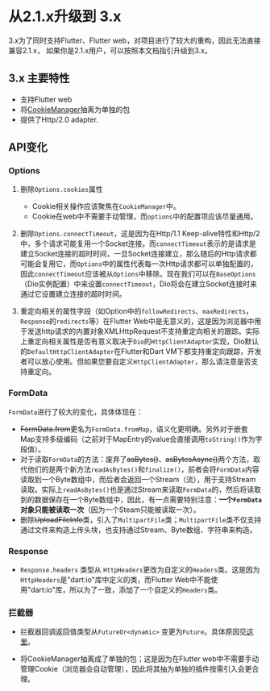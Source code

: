 # 从2.1.x升级到 3.x

3.x为了同时支持Flutter、Flutter  web，对项目进行了较大的重构，因此无法直接兼容2.1.x， 如果你是2.1.x用户，可以按照本文档指引升级到3.x。

## 3.x 主要特性

- 支持Flutter  web
- 将[CookieManager](https://github.com/flutterchina/dio/tree/master/plugins/cookie_manager)抽离为单独的包
- 提供了Http/2.0 adapter.

## API变化

### Options

1. 删除`Options.cookies`属性
   - Cookie相关操作应该聚焦在`CookieManager`中。
   - Cookie在web中不需要手动管理，而`options`中的配置项应该尽量通用。

2. 删除`Options.connectTimeout`，这是因为在Http/1.1 Keep-alive特性和Http/2中，多个请求可能复用一个Socket连接。而`connectTimeout`表示的是请求是建立Socket连接的超时时间，一旦Socket连接建立，那么随后的Http请求都可能会复用它，而`Options`中的属性代表每一次Http请求都可以单独配置的，因此`connectTimeout`应该被从`Options`中移除。现在我们可以在`BaseOptions`（Dio实例配置）中来设置`connectTimeout`，Dio将会在建立Socket连接时来通过它设置建立连接的超时时间。
3. 重定向相关的属性字段（如Option中的`followRedirects`、`maxRedirects`，`Response`的`redirects`等）在Flutter Web中是无意义的，这是因为浏览器中用于发送http请求的内置对象XMLHttpRequest不支持重定向相关的跟踪。实际上重定向相关属性是否有意义取决于`Dio`的`HttpClientAdapter`实现，Dio默认的`DefaultHttpClientAdapter`在Flutter和Dart VM下都支持重定向跟踪，开发者可以放心使用。但如果您要自定义`HttpClientAdapter`，那么请注意是否支持重定向。

### FormData

`FormData`进行了较大的变化，具体体现在：

- ~~FormData.from~~更名为`FormData.fromMap`，语义化更明确。另外对于嵌套Map支持多级编码（之前对于MapEntry的value会直接调用`toString()`作为字段值）。
- 对于读取`FormData`的方法：废弃了~~asBytes()~~、~~asBytesAsync()~~两个方法，取代他们的是两个新方法`readAsBytes()`和`finalize()`，前者会将`FormData`内容读取到一个Byte数组中，而后者会返回一个Stream（流），用于支持Stream读取。实际上`readAsBytes()`也是通过Stream来读取`FormData`的，然后将读取到的数据保存在一个Byte数组中，因此，有一点需要特别注意：**一个`FormData`对象只能被读取一次**（因为一个Steam只能被读取一次）。
- 删除~~UploadFileInfo~~类，引入了`MultipartFile`类；`MultipartFile`类不仅支持通过文件来构造上传头块，也支持通过Stream、Byte数组、字符串来构造。

### Response

- `Response.headers` 类型从 `HttpHeaders`更改为自定义的`Headers`类。这是因为`HttpHeaders`是"dart:io"库中定义的类，而Flutter Web中不能使用"dart:io"库，所以为了一致，添加了一个自定义的`Headers`类。

### 拦截器

- 拦截器回调返回值类型从`FutureOr<dynamic>` 变更为`Future`。具体原因见[这里](https://dart.dev/guides/language/effective-dart/design#avoid-using-futureort-as-a-return-type)。

- 将CookieManager抽离成了单独的包；这是因为在Flutter web中不需要手动管理Cookie（浏览器会自动管理），因此将其抽为单独的插件按需引入会更合理。

  